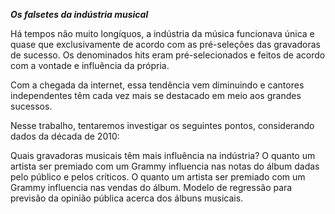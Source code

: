 ***Os falsetes da indústria musical***

Há tempos não muito longíquos, a indústria da música funcionava única e quase que exclusivamente de acordo com as pré-seleções das gravadoras de sucesso. Os denominados hits eram pré-selecionados e feitos de acordo com a vontade e influência da própria.

Com a chegada da internet, essa tendência vem diminuindo e cantores independentes têm cada vez mais se destacado em meio aos grandes sucessos.

Nesse trabalho, tentaremos investigar os seguintes pontos, considerando dados da década de 2010:

Quais gravadoras musicais têm mais influência na indústria?
O quanto um artista ser premiado com um Grammy influencia nas notas do álbum dadas pelo público e pelos críticos.
O quanto um artista ser premiado com um Grammy influencia nas vendas do álbum.
Modelo de regressão para previsão da opinião pública acerca dos álbuns musicais.
